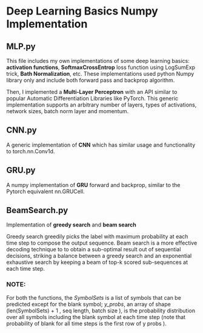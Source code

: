 # Deep Learning Basics Numpy Implementation

## MLP.py
This file includes my own implementations of some deep learning basics: **activation functions**, **SoftmaxCrossEntrop** loss function using LogSumExp trick, **Bath Normalization**, etc. These implementations used python Numpy library only and include both forward pass and backprop algorithm. 

Then, I implemented a **Multi-Layer Perceptron** with an API similar to popular Automatic Differentiation Libraries like PyTorch. This generic implementation supports an arbitrary number of layers, types of activations, network sizes, batch norm layer and momentum.

## CNN.py
A generic implementation of **CNN** which has similar usage and functionality to torch.nn.Conv1d.

## GRU.py
A numpy implementation of **GRU** forward and backprop, similar to the Pytorch equivalent nn.GRUCell.

## BeamSearch.py
Implementation of **greedy search** and **beam search**

Greedy search greedily picks the label with maximum probability at each time step to compose the output sequence. Beam search is a more effective decoding technique to to obtain a sub-optimal result out of sequential decisions, striking a balance between a greedy search and an exponential exhaustive search by keeping a beam of top-k scored sub-sequences at each time step.

### NOTE:
For both the functions, the *SymbolSets* is a list of symbols that can be predicted except for the blank symbol; *y_probs*, an array of shape (len(SymbolSets) + 1 , seq length, batch size ), is the probability distribution over all symbols including the blank symbol at each time step (note that probability of blank for all time steps is the first row of y probs ).
